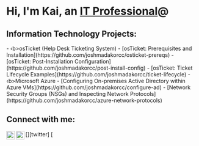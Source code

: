 <h1>Hi, I'm Kai, an <a href="https://linkedin.com/in/Josh">IT Professional</a>@</h1>
<h2> Information Technology Projects:</h2>
- ‹b>osTicket (Help Desk Ticketing System)</b>
- [osTicket: Prerequisites and Installation](https://github.com/joshmadakorcc/osticket-prereqs)
- [osTicket: Post-Installation Configuration](https://github.com/joshmadakorcc/post-install-config)
- [osTicket: Ticket Lifecycle Examples](https://github.com/joshmadakorcc/ticket-lifecycle)
- ‹b>Microsoft Azure</b>
- [Configuring On-premises Active Directory within Azure VMs](https://github.com/joshmadakorcc/configure-ad)
- [Network Security Groups (NSGs) and Inspecting Network Protocols](https://github.com/joshmadakorcc/azure-network-protocols)
<h2> Connect with me:</h2>
[<img align="left" alt="Josh | Twitter" width="22px" src="https://cdn.jsdelivr.net/npm/simple-icons@v3/icons/twitter.svg"
/>][twitter]
[<img align="left" alt="Josh | LinkedIn" width="22px" src="https://cdn.jsdelivr.net/npm/simple-icons@v3/icons/linkedin.svg"
/›][linkedin]
[<img align="left" alt="Josh | Instagram" width="22px" src="https://cdn.jsdelivr.net/npm/simple-icons@v3/icons/instagram.svg"
/›][instagram]
[twitter]: https://twitter.com/Josh
[instagram]: https://www.instagram.com/Josh
(linkedin]: https://linkedin.com/in/Josh
- 🌱 I’m currently learning ...
- 👯 I’m looking to collaborate on ...
- 🤔 I’m looking for help with ...
- 💬 Ask me about ...
- 📫 How to reach me: ...
- 😄 Pronouns: ...
- ⚡ Fun fact: ...
-->
